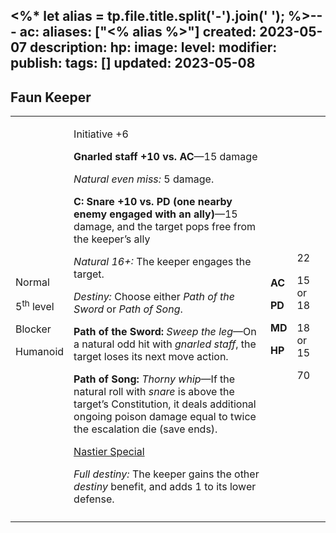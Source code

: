 <%* let alias = tp.file.title.split('-').join(' '); %>---
ac: 
aliases: ["<% alias %>"]
created: 2023-05-07
description: 
hp: 
image: 
level: 
modifier: 
publish: 
tags: []
updated: 2023-05-08
---

## Faun Keeper

<table>
<colgroup>
<col style="width: 15%" />
<col style="width: 67%" />
<col style="width: 5%" />
<col style="width: 11%" />
</colgroup>
<tbody>
<tr class="odd">
<td><p>Normal</p>
<p>5<sup>th</sup> level</p>
<p>Blocker</p>
<p>Humanoid</p></td>
<td><p>Initiative +6</p>
<p><strong>Gnarled staff +10 vs. AC</strong>—15 damage</p>
<p><em>Natural even miss:</em> 5 damage.</p>
<p><strong>C: Snare +10 vs. PD (one nearby enemy engaged with an
ally)</strong>—15 damage, and the target pops free from the keeper’s
ally</p>
<p><em>Natural 16+:</em> The keeper engages the target.</p>
<p><em>Destiny:</em> Choose either <em>Path of the Sword</em> or
<em>Path of Song</em>.</p>
<p><strong>Path of the Sword:</strong> <em>Sweep the leg</em>—On a
natural odd hit with <em>gnarled staff</em>, the target loses its next
move action.</p>
<p><strong>Path of Song:</strong> <em>Thorny whip</em>—If the natural
roll with <em>snare</em> is above the target’s Constitution, it deals
additional ongoing poison damage equal to twice the escalation die (save
ends).</p>
<p><u>Nastier Special</u></p>
<p><em>Full destiny:</em> The keeper gains the other <em>destiny</em>
benefit, and adds 1 to its lower defense.</p></td>
<td><p><strong>AC</strong></p>
<p><strong>PD</strong></p>
<p><strong>MD</strong></p>
<p><strong>HP</strong></p></td>
<td><p>22</p>
<p>15 or 18</p>
<p>18 or 15</p>
<p>70</p></td>
</tr>
<tr class="even">
<td></td>
<td></td>
<td></td>
<td></td>
</tr>
</tbody>
</table>
